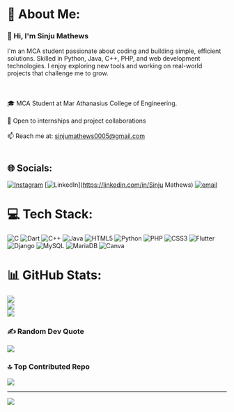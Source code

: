 # 💫 About Me:
### 👋 Hi, I'm Sinju Mathews<br>
I'm an MCA student passionate about coding and building simple, efficient solutions. Skilled in Python, Java, C++, PHP, and web development technologies. I enjoy exploring new tools and working on real-world projects that challenge me to grow. <br> <br><br><br>🎓 MCA Student at Mar Athanasius College of Engineering. <br><br>🌱 Open to internships and project collaborations <br> <br>📫 Reach me at: sinjumathews0005@gmail.com <br><br>

## 🌐 Socials:
[![Instagram](https://img.shields.io/badge/Instagram-%23E4405F.svg?logo=Instagram&logoColor=white)](https://instagram.com/sinju_mathews) [![LinkedIn](https://img.shields.io/badge/LinkedIn-%230077B5.svg?logo=linkedin&logoColor=white)](https://linkedin.com/in/Sinju Mathews) [![email](https://img.shields.io/badge/Email-D14836?logo=gmail&logoColor=white)](mailto:sinjumathews0005@gmail.com) 

# 💻 Tech Stack:
![C](https://img.shields.io/badge/c-%2300599C.svg?style=for-the-badge&logo=c&logoColor=white) ![Dart](https://img.shields.io/badge/dart-%230175C2.svg?style=for-the-badge&logo=dart&logoColor=white) ![C++](https://img.shields.io/badge/c++-%2300599C.svg?style=for-the-badge&logo=c%2B%2B&logoColor=white) ![Java](https://img.shields.io/badge/java-%23ED8B00.svg?style=for-the-badge&logo=openjdk&logoColor=white) ![HTML5](https://img.shields.io/badge/html5-%23E34F26.svg?style=for-the-badge&logo=html5&logoColor=white) ![Python](https://img.shields.io/badge/python-3670A0?style=for-the-badge&logo=python&logoColor=ffdd54) ![PHP](https://img.shields.io/badge/php-%23777BB4.svg?style=for-the-badge&logo=php&logoColor=white) ![CSS3](https://img.shields.io/badge/css3-%231572B6.svg?style=for-the-badge&logo=css3&logoColor=white) ![Flutter](https://img.shields.io/badge/Flutter-%2302569B.svg?style=for-the-badge&logo=Flutter&logoColor=white) ![Django](https://img.shields.io/badge/django-%23092E20.svg?style=for-the-badge&logo=django&logoColor=white) ![MySQL](https://img.shields.io/badge/mysql-4479A1.svg?style=for-the-badge&logo=mysql&logoColor=white) ![MariaDB](https://img.shields.io/badge/MariaDB-003545?style=for-the-badge&logo=mariadb&logoColor=white) ![Canva](https://img.shields.io/badge/Canva-%2300C4CC.svg?style=for-the-badge&logo=Canva&logoColor=white)
# 📊 GitHub Stats:
![](https://github-readme-stats.vercel.app/api?username=Sinju-Mathews&theme=dark&hide_border=false&include_all_commits=false&count_private=false)<br/>
![](https://nirzak-streak-stats.vercel.app/?user=Sinju-Mathews&theme=dark&hide_border=false)<br/>
![](https://github-readme-stats.vercel.app/api/top-langs/?username=Sinju-Mathews&theme=dark&hide_border=false&include_all_commits=false&count_private=false&layout=compact)

### ✍️ Random Dev Quote
![](https://quotes-github-readme.vercel.app/api?type=horizontal&theme=radical)

### 🔝 Top Contributed Repo
![](https://github-contributor-stats.vercel.app/api?username=Sinju-Mathews&limit=5&theme=dark&combine_all_yearly_contributions=true)

---
[![](https://visitcount.itsvg.in/api?id=Sinju-Mathews&icon=0&color=0)](https://visitcount.itsvg.in)

<!-- Proudly created with GPRM ( https://gprm.itsvg.in ) -->

